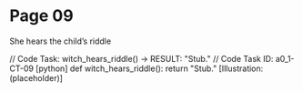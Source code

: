 # Page 09

She hears the child’s riddle

// Code Task: witch_hears_riddle() → RESULT: "Stub."
// Code Task ID: a0_1-CT-09
[python]
def witch_hears_riddle():
    return "Stub."
[Illustration: (placeholder)]
